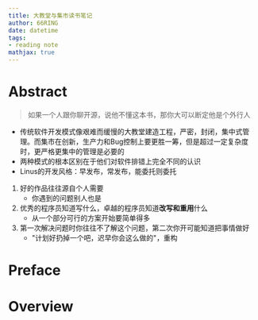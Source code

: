 ```yaml
---
title: 大教堂与集市读书笔记
author: 66RING
date: datetime
tags: 
- reading note
mathjax: true
---
```


# Abstract

> 如果一个人跟你聊开源，说他不懂这本书，那你大可以断定他是个外行人

- 传统软件开发模式像艰难而缓慢的大教堂建造工程，严密，封闭，集中式管理。而集市在创新，生产力和Bug控制上要更胜一筹，但是超过一定复杂度时，更严格更集中的管理是必要的
- 两种模式的根本区别在于他们对软件排错上完全不同的认识
- Linus的开发风格：早发布，常发布，能委托则委托

1. 好的作品往往源自个人需要
	- 你遇到的问题别人也是
2. 优秀的程序员知道写什么，卓越的程序员知道**改写和重用**什么
	- 从一个部分可行的方案开始要简单得多
3. 第一次解决问题时你往往不了解这个问题，第二次你开可能知道把事情做好
	- "计划好扔掉一个吧，迟早你会这么做的"，重构


# Preface


# Overview
